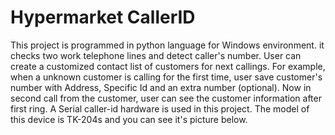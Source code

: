 # Hypermarket CallerID
This project is programmed in python language for Windows environment. it checks two work telephone lines and detect caller's number. User can create a customized contact list of customers for next callings. For example, when a unknown customer is calling for the first time, user save customer's number with Address, Specific Id and an extra number (optional). Now in second call from the customer, user can see the customer information after first ring.
A Serial caller-id hardware is used in this project. The model of this device is TK-204s and you can see it's picture below.
